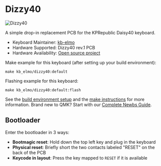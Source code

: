 # Dizzy40

![Dizzy40](https://i.imgur.com/TNXHaUGl.jpeg)

A simple drop-in replacement PCB for the KPRepublic Daisy40 keyboard.

* Keyboard Maintainer: [kb-elmo](https://github.com/kb-elmo)
* Hardware Supported: Dizzy40 rev.1 PCB
* Hardware Availability: [Open source project](https://github.com/kb-elmo/dizzy40)

Make example for this keyboard (after setting up your build environment):

    make kb_elmo/dizzy40:default

Flashing example for this keyboard:

    make kb_elmo/dizzy40:default:flash

See the [build environment setup](https://docs.qmk.fm/#/getting_started_build_tools) and the [make instructions](https://docs.qmk.fm/#/getting_started_make_guide) for more information. Brand new to QMK? Start with our [Complete Newbs Guide](https://docs.qmk.fm/#/newbs).


## Bootloader

Enter the bootloader in 3 ways:

* **Bootmagic reset**: Hold down the top left key and plug in the keyboard
* **Physical reset**: Briefly short the two contacts labeled "RESET" on the back of the PCB
* **Keycode in layout**: Press the key mapped to `RESET` if it is available
